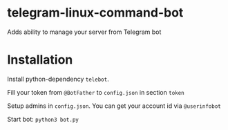 # telegram-linux-command-bot
Adds ability to manage your server from Telegram bot

# Installation
Install python-dependency ```telebot```.

Fill your token from ```@BotFather``` to ```config.json``` in section ```token```

Setup admins in ``config.json``. You can get your account id via ```@userinfobot```

Start bot: ```python3 bot.py```